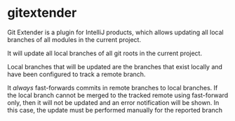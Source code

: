 # gitextender
Git Extender is a plugin for IntelliJ products, 
which allows updating all local branches of all modules in the current project.

It will update all local branches of all git roots in the current project.

Local branches that will be updated are the branches that exist locally and have been configured
to track a remote branch.

It *always* fast-forwards commits in remote branches to local branches. If the local branch cannot be merged to the
tracked remote using fast-forward only, then it will not be updated and an error notification will be shown. In this
case, the update must be performed manually for the reported branch
